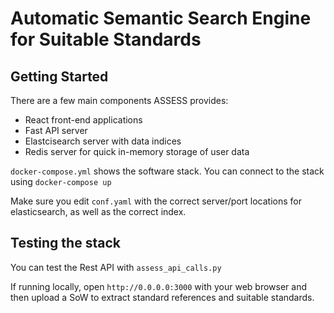 # Automatic Semantic Search Engine for Suitable Standards 

## Getting Started
There are a few main components ASSESS provides:
- React front-end applications
- Fast API server
- Elastcisearch server with data indices
- Redis server for quick in-memory storage of user data

`docker-compose.yml` shows the software stack. You can connect to the stack using `docker-compose up`

Make sure you edit `conf.yaml` with the correct server/port locations for elasticsearch, as well as the correct index.

## Testing the stack
You can test the Rest API with `assess_api_calls.py`

If running locally, open `http://0.0.0.0:3000` with your web browser and then upload a SoW to extract standard references and suitable standards.